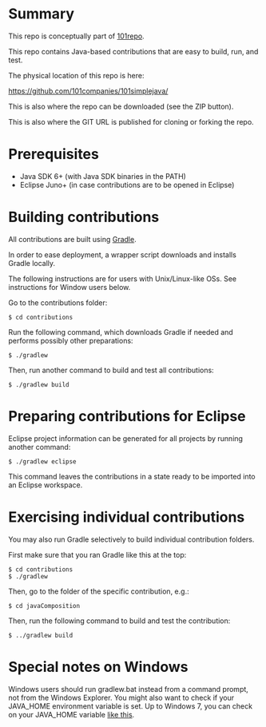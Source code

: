 # Summary

This repo is conceptually part of [101repo](http://101companies.org/wiki/101companies:Repository).

This repo contains Java-based contributions that are easy to build, run, and test.

The physical location of this repo is here:

https://github.com/101companies/101simplejava/

This is also where the repo can be downloaded (see the ZIP button).

This is also where the GIT URL is published for cloning or forking the repo.

# Prerequisites

* Java SDK 6+ (with Java SDK binaries in the PATH)
* Eclipse Juno+ (in case contributions are to be opened in Eclipse)

# Building contributions

All contributions are built using [Gradle](www.gradle.org).

In order to ease deployment, a wrapper script downloads and installs Gradle locally.

The following instructions are for users with Unix/Linux-like OSs. See instructions for Window users below. 

Go to the contributions folder:

    $ cd contributions

Run the following command, which downloads Gradle if needed and performs possibly other preparations:

    $ ./gradlew

Then, run another command to build and test all contributions:

    $ ./gradlew build
    
# Preparing contributions for Eclipse

Eclipse project information can be generated for all projects by running another command:

    $ ./gradlew eclipse

This command leaves the contributions in a state ready to be imported into an Eclipse workspace.

# Exercising individual contributions

You may also run Gradle selectively to build individual contribution folders.

First make sure that you ran Gradle like this at the top:

    $ cd contributions
    $ ./gradlew

Then, go to the folder of the specific contribution, e.g.:

    $ cd javaComposition

Then, run the following command to build and test the contribution:

    $ ../gradlew build

# Special notes on Windows

Windows users should run gradlew.bat instead from a command prompt, not from the Windows Explorer. You might also want to check if your JAVA_HOME environment variable is set. Up to Windows 7, you can check on your JAVA_HOME variable [like this](http://stackoverflow.com/questions/2619584/how-to-set-java-home-on-windows-7).
